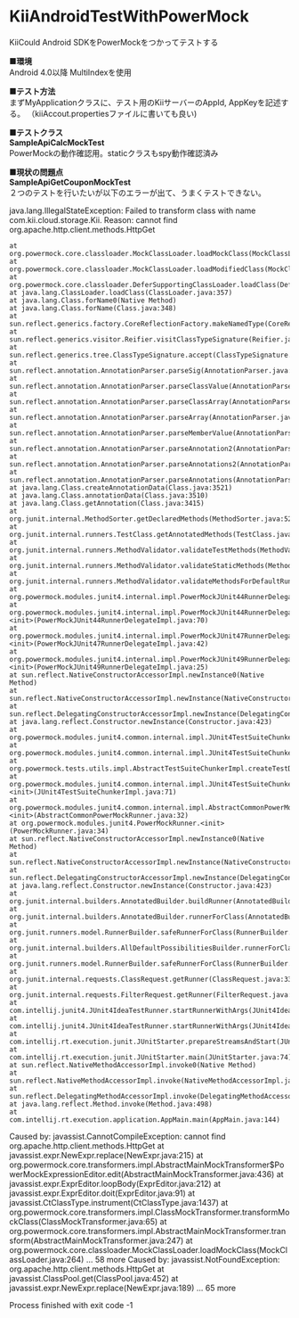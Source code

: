 # KiiAndroidTestWithPowerMock
KiiCould Android SDKをPowerMockをつかってテストする

**■環境**  
Android 4.0以降
MultiIndexを使用

**■テスト方法**  
まずMyApplicationクラスに、テスト用のKiiサーバーのAppId, AppKeyを記述する。
（kiiAccout.propertiesファイルに書いても良い)

**■テストクラス**  
**SampleApiCalcMockTest**  
PowerMockの動作確認用。staticクラスもspy動作確認済み

**■現状の問題点**  
**SampleApiGetCouponMockTest**  
２つのテストを行いたいが以下のエラーが出て、うまくテストできない。


java.lang.IllegalStateException: Failed to transform class with name com.kii.cloud.storage.Kii. Reason: cannot find org.apache.http.client.methods.HttpGet

	at org.powermock.core.classloader.MockClassLoader.loadMockClass(MockClassLoader.java:283)
	at org.powermock.core.classloader.MockClassLoader.loadModifiedClass(MockClassLoader.java:192)
	at org.powermock.core.classloader.DeferSupportingClassLoader.loadClass(DeferSupportingClassLoader.java:71)
	at java.lang.ClassLoader.loadClass(ClassLoader.java:357)
	at java.lang.Class.forName0(Native Method)
	at java.lang.Class.forName(Class.java:348)
	at sun.reflect.generics.factory.CoreReflectionFactory.makeNamedType(CoreReflectionFactory.java:114)
	at sun.reflect.generics.visitor.Reifier.visitClassTypeSignature(Reifier.java:125)
	at sun.reflect.generics.tree.ClassTypeSignature.accept(ClassTypeSignature.java:49)
	at sun.reflect.annotation.AnnotationParser.parseSig(AnnotationParser.java:439)
	at sun.reflect.annotation.AnnotationParser.parseClassValue(AnnotationParser.java:420)
	at sun.reflect.annotation.AnnotationParser.parseClassArray(AnnotationParser.java:724)
	at sun.reflect.annotation.AnnotationParser.parseArray(AnnotationParser.java:531)
	at sun.reflect.annotation.AnnotationParser.parseMemberValue(AnnotationParser.java:355)
	at sun.reflect.annotation.AnnotationParser.parseAnnotation2(AnnotationParser.java:286)
	at sun.reflect.annotation.AnnotationParser.parseAnnotations2(AnnotationParser.java:120)
	at sun.reflect.annotation.AnnotationParser.parseAnnotations(AnnotationParser.java:72)
	at java.lang.Class.createAnnotationData(Class.java:3521)
	at java.lang.Class.annotationData(Class.java:3510)
	at java.lang.Class.getAnnotation(Class.java:3415)
	at org.junit.internal.MethodSorter.getDeclaredMethods(MethodSorter.java:52)
	at org.junit.internal.runners.TestClass.getAnnotatedMethods(TestClass.java:45)
	at org.junit.internal.runners.MethodValidator.validateTestMethods(MethodValidator.java:71)
	at org.junit.internal.runners.MethodValidator.validateStaticMethods(MethodValidator.java:44)
	at org.junit.internal.runners.MethodValidator.validateMethodsForDefaultRunner(MethodValidator.java:50)
	at org.powermock.modules.junit4.internal.impl.PowerMockJUnit44RunnerDelegateImpl.validate(PowerMockJUnit44RunnerDelegateImpl.java:108)
	at org.powermock.modules.junit4.internal.impl.PowerMockJUnit44RunnerDelegateImpl.<init>(PowerMockJUnit44RunnerDelegateImpl.java:70)
	at org.powermock.modules.junit4.internal.impl.PowerMockJUnit47RunnerDelegateImpl.<init>(PowerMockJUnit47RunnerDelegateImpl.java:42)
	at org.powermock.modules.junit4.internal.impl.PowerMockJUnit49RunnerDelegateImpl.<init>(PowerMockJUnit49RunnerDelegateImpl.java:25)
	at sun.reflect.NativeConstructorAccessorImpl.newInstance0(Native Method)
	at sun.reflect.NativeConstructorAccessorImpl.newInstance(NativeConstructorAccessorImpl.java:62)
	at sun.reflect.DelegatingConstructorAccessorImpl.newInstance(DelegatingConstructorAccessorImpl.java:45)
	at java.lang.reflect.Constructor.newInstance(Constructor.java:423)
	at org.powermock.modules.junit4.common.internal.impl.JUnit4TestSuiteChunkerImpl.createDelegatorFromClassloader(JUnit4TestSuiteChunkerImpl.java:172)
	at org.powermock.modules.junit4.common.internal.impl.JUnit4TestSuiteChunkerImpl.createDelegatorFromClassloader(JUnit4TestSuiteChunkerImpl.java:48)
	at org.powermock.tests.utils.impl.AbstractTestSuiteChunkerImpl.createTestDelegators(AbstractTestSuiteChunkerImpl.java:113)
	at org.powermock.modules.junit4.common.internal.impl.JUnit4TestSuiteChunkerImpl.<init>(JUnit4TestSuiteChunkerImpl.java:71)
	at org.powermock.modules.junit4.common.internal.impl.AbstractCommonPowerMockRunner.<init>(AbstractCommonPowerMockRunner.java:32)
	at org.powermock.modules.junit4.PowerMockRunner.<init>(PowerMockRunner.java:34)
	at sun.reflect.NativeConstructorAccessorImpl.newInstance0(Native Method)
	at sun.reflect.NativeConstructorAccessorImpl.newInstance(NativeConstructorAccessorImpl.java:62)
	at sun.reflect.DelegatingConstructorAccessorImpl.newInstance(DelegatingConstructorAccessorImpl.java:45)
	at java.lang.reflect.Constructor.newInstance(Constructor.java:423)
	at org.junit.internal.builders.AnnotatedBuilder.buildRunner(AnnotatedBuilder.java:104)
	at org.junit.internal.builders.AnnotatedBuilder.runnerForClass(AnnotatedBuilder.java:86)
	at org.junit.runners.model.RunnerBuilder.safeRunnerForClass(RunnerBuilder.java:59)
	at org.junit.internal.builders.AllDefaultPossibilitiesBuilder.runnerForClass(AllDefaultPossibilitiesBuilder.java:26)
	at org.junit.runners.model.RunnerBuilder.safeRunnerForClass(RunnerBuilder.java:59)
	at org.junit.internal.requests.ClassRequest.getRunner(ClassRequest.java:33)
	at org.junit.internal.requests.FilterRequest.getRunner(FilterRequest.java:36)
	at com.intellij.junit4.JUnit4IdeaTestRunner.startRunnerWithArgs(JUnit4IdeaTestRunner.java:98)
	at com.intellij.junit4.JUnit4IdeaTestRunner.startRunnerWithArgs(JUnit4IdeaTestRunner.java:42)
	at com.intellij.rt.execution.junit.JUnitStarter.prepareStreamsAndStart(JUnitStarter.java:234)
	at com.intellij.rt.execution.junit.JUnitStarter.main(JUnitStarter.java:74)
	at sun.reflect.NativeMethodAccessorImpl.invoke0(Native Method)
	at sun.reflect.NativeMethodAccessorImpl.invoke(NativeMethodAccessorImpl.java:62)
	at sun.reflect.DelegatingMethodAccessorImpl.invoke(DelegatingMethodAccessorImpl.java:43)
	at java.lang.reflect.Method.invoke(Method.java:498)
	at com.intellij.rt.execution.application.AppMain.main(AppMain.java:144)
Caused by: javassist.CannotCompileException: cannot find org.apache.http.client.methods.HttpGet
	at javassist.expr.NewExpr.replace(NewExpr.java:215)
	at org.powermock.core.transformers.impl.AbstractMainMockTransformer$PowerMockExpressionEditor.edit(AbstractMainMockTransformer.java:436)
	at javassist.expr.ExprEditor.loopBody(ExprEditor.java:212)
	at javassist.expr.ExprEditor.doit(ExprEditor.java:91)
	at javassist.CtClassType.instrument(CtClassType.java:1437)
	at org.powermock.core.transformers.impl.ClassMockTransformer.transformMockClass(ClassMockTransformer.java:65)
	at org.powermock.core.transformers.impl.AbstractMainMockTransformer.transform(AbstractMainMockTransformer.java:247)
	at org.powermock.core.classloader.MockClassLoader.loadMockClass(MockClassLoader.java:264)
	... 58 more
Caused by: javassist.NotFoundException: org.apache.http.client.methods.HttpGet
	at javassist.ClassPool.get(ClassPool.java:452)
	at javassist.expr.NewExpr.replace(NewExpr.java:189)
	... 65 more


Process finished with exit code -1
